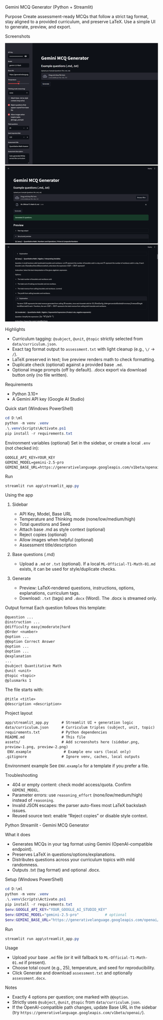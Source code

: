 Gemini MCQ Generator (Python + Streamlit)

Purpose
Create assessment-ready MCQs that follow a strict tag format, stay aligned to a provided curriculum, and preserve LaTeX. Use a simple UI to generate, preview, and export.

Screenshots

![Sidebar](assets/sidebar.png)
![Preview 1](assets/preview-1.png)
![Preview 2](assets/preview-2.png)

Highlights
- Curriculum tagging: `@subject`, `@unit`, `@topic` strictly selected from `data/curriculum.json`.
- Exact tag format output to `assessment.txt` with light cleanup (e.g., `\/` → `/`).
- LaTeX preserved in text; live preview renders math to check formatting.
- Duplicate check (optional) against a provided base `.md`.
- Optional image prompts (off by default). .docx export via download button only (no file written).

Requirements
- Python 3.10+
- A Gemini API key (Google AI Studio)

Quick start (Windows PowerShell)
```powershell
cd D:\ml
python -m venv .venv
.\.venv\Scripts\Activate.ps1
pip install -r requirements.txt
```

Environment variables (optional)
Set in the sidebar, or create a local `.env` (not checked in):
```dotenv
GOOGLE_API_KEY=YOUR_KEY
GEMINI_MODEL=gemini-2.5-pro
GEMINI_BASE_URL=https://generativelanguage.googleapis.com/v1beta/openai/
```

Run
```powershell
streamlit run app\streamlit_app.py
```

Using the app
1) Sidebar
   - API Key, Model, Base URL
   - Temperature and Thinking mode (none/low/medium/high)
   - Total questions and Seed
   - Attach base .md as style context (optional)
   - Reject copies (optional)
   - Allow images when helpful (optional)
   - Assessment title/description

2) Base questions (.md)
   - Upload a `.md` or `.txt` (optional). If a local `ML-Official-T1-Math-01.md` exists, it can be used for style/duplicate checks.

3) Generate
   - Preview: LaTeX‑rendered questions, instructions, options, explanations, curriculum tags.
   - Download: `.txt` (tags) and `.docx` (Word). The .docx is streamed only.

Output format
Each question follows this template:
```text
@question ...
@instruction ...
@difficulty easy|moderate|hard
@Order <number>
@option ...
@@option Correct Answer
@option ...
@option ...
@explanation
...
@subject Quantitative Math
@unit <unit>
@topic <topic>
@plusmarks 1
```
The file starts with:
```text
@title <title>
@description <description>
```

Project layout
```
app/streamlit_app.py      # Streamlit UI + generation logic
data/curriculum.json      # Curriculum triples (subject, unit, topic)
requirements.txt          # Python dependencies
README.md                 # This file
assets/                   # Add screenshots here (sidebar.png, preview-1.png, preview-2.png)
 ENV.example               # Example env vars (local only)
.gitignore                # Ignore venv, caches, local outputs
```

Environment example
See `ENV.example` for a template if you prefer a file.

Troubleshooting
- 404 or empty content: check model access/quota. Confirm `GEMINI_MODEL`.
- Parameter errors: use `reasoning_effort` (none/low/medium/high) instead of `reasoning`.
- Invalid JSON escapes: the parser auto-fixes most LaTeX backslash issues.
- Reused source text: enable “Reject copies” or disable style context.


Python Streamlit - Gemini MCQ Generator

What it does
- Generates MCQs in your tag format using Gemini (OpenAI-compatible endpoint).
- Preserves LaTeX in questions/options/explanations.
- Distributes questions across your curriculum topics with mild randomness.
- Outputs .txt (tag format) and optional .docx.

Setup (Windows PowerShell)
```powershell
cd D:\ml
python -m venv .venv
.\.venv\Scripts\Activate.ps1
pip install -r requirements.txt
$env:GOOGLE_API_KEY="YOUR_GOOGLE_AI_STUDIO_KEY"
$env:GEMINI_MODEL="gemini-2.5-pro"            # optional
$env:GEMINI_BASE_URL="https://generativelanguage.googleapis.com/openai/"  # optional
```

Run
```powershell
streamlit run app\streamlit_app.py
```

Usage
- Upload your base `.md` file (or it will fallback to `ML-Official-T1-Math-01.md` if present).
- Choose total count (e.g., 25), temperature, and seed for reproducibility.
- Click Generate and download `assessment.txt` and optionally `assessment.docx`.

Notes
- Exactly 4 options per question; one marked with `@@option`.
- Strictly uses `@subject`, `@unit`, `@topic` from `data/curriculum.json`.
- If the OpenAI-compatible path changes, update Base URL in the sidebar (try `https://generativelanguage.googleapis.com/v1beta/openai/`).



